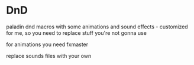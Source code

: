 # DnD
paladin dnd macros with some animations and sound effects - customized for me, so you need to replace stuff you're not gonna use

for animations you need fxmaster

replace sounds files with your own


